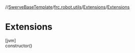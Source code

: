 //[SwerveBaseTemplate](../../../index.md)/[frc.robot.utils](../index.md)/[Extensions](index.md)/[Extensions](-extensions.md)

# Extensions

[jvm]\
constructor()
